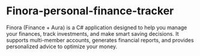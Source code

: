 # Finora-personal-finance-tracker
Finora (Finance + Aura) is a C# application designed to help you manage your finances, track investments, and make smart saving decisions. It supports multi-member accounts, generates financial reports, and provides personalized advice to optimize your money.
